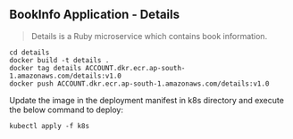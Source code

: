 ## BookInfo Application - Details
> Details is a Ruby microservice which contains book information.
```
cd details
docker build -t details .
docker tag details ACCOUNT.dkr.ecr.ap-south-1.amazonaws.com/details:v1.0
docker push ACCOUNT.dkr.ecr.ap-south-1.amazonaws.com/details:v1.0
```
Update the image in the deployment manifest in k8s directory and execute the below command to deploy:
```
kubectl apply -f k8s
```
